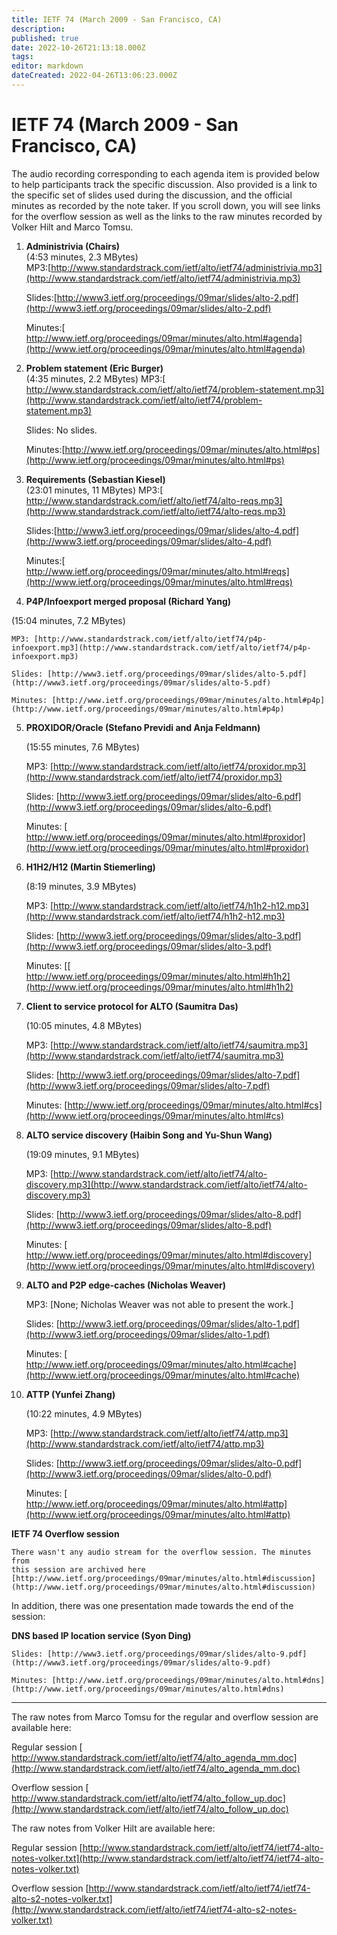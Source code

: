 ```yaml
---
title: IETF 74 (March 2009 - San Francisco, CA)
description:
published: true
date: 2022-10-26T21:13:18.000Z
tags:
editor: markdown
dateCreated: 2022-04-26T13:06:23.000Z
---
```


# IETF 74 (March 2009 - San Francisco, CA)

The audio recording corresponding to each agenda item is provided below to help participants track the specific discussion. Also provided is a link to the specific set of slides used during the discussion, and the official minutes as recorded by the note taker. If you scroll down, you will see links for the overflow session as well as the links to the raw minutes recorded by Volker Hilt and Marco Tomsu.

1. **Administrivia (Chairs)**  
   (4:53 minutes, 2.3 MBytes)  
    MP3:[​http://www.standardstrack.com/ietf/alto/ietf74/administrivia.mp3](http://www.standardstrack.com/ietf/alto/ietf74/administrivia.mp3)

   Slides:[​http://www3.ietf.org/proceedings/09mar/slides/alto-2.pdf](http://www3.ietf.org/proceedings/09mar/slides/alto-2.pdf)

   Minutes:[​http://www.ietf.org/proceedings/09mar/minutes/alto.html#agenda](http://www.ietf.org/proceedings/09mar/minutes/alto.html#agenda)

2. **Problem statement (Eric Burger)**  
   (4:35 minutes, 2.2 MBytes)
   MP3:[​http://www.standardstrack.com/ietf/alto/ietf74/problem-statement.mp3](http://www.standardstrack.com/ietf/alto/ietf74/problem-statement.mp3)

   Slides: No slides.

   Minutes:[​http://www.ietf.org/proceedings/09mar/minutes/alto.html#ps](http://www.ietf.org/proceedings/09mar/minutes/alto.html#ps)

3. **Requirements (Sebastian Kiesel)**  
   (23:01 minutes, 11 MBytes)
   MP3:[​http://www.standardstrack.com/ietf/alto/ietf74/alto-reqs.mp3](http://www.standardstrack.com/ietf/alto/ietf74/alto-reqs.mp3)

   Slides:[​http://www3.ietf.org/proceedings/09mar/slides/alto-4.pdf](http://www3.ietf.org/proceedings/09mar/slides/alto-4.pdf)

   Minutes:[​http://www.ietf.org/proceedings/09mar/minutes/alto.html#reqs](http://www.ietf.org/proceedings/09mar/minutes/alto.html#reqs)

4. **P4P/Infoexport merged proposal (Richard Yang)**

(15:04 minutes, 7.2 MBytes)

    MP3: [​http://www.standardstrack.com/ietf/alto/ietf74/p4p-infoexport.mp3](http://www.standardstrack.com/ietf/alto/ietf74/p4p-infoexport.mp3)

    Slides: [​http://www3.ietf.org/proceedings/09mar/slides/alto-5.pdf](http://www3.ietf.org/proceedings/09mar/slides/alto-5.pdf)

    Minutes: [​http://www.ietf.org/proceedings/09mar/minutes/alto.html#p4p](http://www.ietf.org/proceedings/09mar/minutes/alto.html#p4p)

5. **PROXIDOR/Oracle (Stefano Previdi and Anja Feldmann)**

   (15:55 minutes, 7.6 MBytes)

   MP3: [​http://www.standardstrack.com/ietf/alto/ietf74/proxidor.mp3](http://www.standardstrack.com/ietf/alto/ietf74/proxidor.mp3)

   Slides: [​http://www3.ietf.org/proceedings/09mar/slides/alto-6.pdf](http://www3.ietf.org/proceedings/09mar/slides/alto-6.pdf)

   Minutes: [​http://www.ietf.org/proceedings/09mar/minutes/alto.html#proxidor](http://www.ietf.org/proceedings/09mar/minutes/alto.html#proxidor)

6. **H1H2/H12 (Martin Stiemerling)**

   (8:19 minutes, 3.9 MBytes)

   MP3: [​http://www.standardstrack.com/ietf/alto/ietf74/h1h2-h12.mp3](http://www.standardstrack.com/ietf/alto/ietf74/h1h2-h12.mp3)

   Slides: [​http://www3.ietf.org/proceedings/09mar/slides/alto-3.pdf](http://www3.ietf.org/proceedings/09mar/slides/alto-3.pdf)

   Minutes: [[​http://www.ietf.org/proceedings/09mar/minutes/alto.html#h1h2](http://www.ietf.org/proceedings/09mar/minutes/alto.html#h1h2)

7. **Client to service protocol for ALTO (Saumitra Das)**

   (10:05 minutes, 4.8 MBytes)

   MP3: [​http://www.standardstrack.com/ietf/alto/ietf74/saumitra.mp3](http://www.standardstrack.com/ietf/alto/ietf74/saumitra.mp3)

   Slides: [​http://www3.ietf.org/proceedings/09mar/slides/alto-7.pdf](http://www3.ietf.org/proceedings/09mar/slides/alto-7.pdf)

   Minutes: [​http://www.ietf.org/proceedings/09mar/minutes/alto.html#cs](http://www.ietf.org/proceedings/09mar/minutes/alto.html#cs)

8. **ALTO service discovery (Haibin Song and Yu-Shun Wang)**

   (19:09 minutes, 9.1 MBytes)

   MP3: [​http://www.standardstrack.com/ietf/alto/ietf74/alto-discovery.mp3](http://www.standardstrack.com/ietf/alto/ietf74/alto-discovery.mp3)

   Slides: [​http://www3.ietf.org/proceedings/09mar/slides/alto-8.pdf](http://www3.ietf.org/proceedings/09mar/slides/alto-8.pdf)

   Minutes: [​http://www.ietf.org/proceedings/09mar/minutes/alto.html#discovery](http://www.ietf.org/proceedings/09mar/minutes/alto.html#discovery)

9. **ALTO and P2P edge-caches (Nicholas Weaver)**

   MP3: [None; Nicholas Weaver was not able to present the work.]

   Slides: [​http://www3.ietf.org/proceedings/09mar/slides/alto-1.pdf](http://www3.ietf.org/proceedings/09mar/slides/alto-1.pdf)

   Minutes: [​http://www.ietf.org/proceedings/09mar/minutes/alto.html#cache](http://www.ietf.org/proceedings/09mar/minutes/alto.html#cache)

10. **ATTP (Yunfei Zhang)**

    (10:22 minutes, 4.9 MBytes)

    MP3: [​http://www.standardstrack.com/ietf/alto/ietf74/attp.mp3](http://www.standardstrack.com/ietf/alto/ietf74/attp.mp3)

    Slides: [​http://www3.ietf.org/proceedings/09mar/slides/alto-0.pdf](http://www3.ietf.org/proceedings/09mar/slides/alto-0.pdf)

    Minutes: [​http://www.ietf.org/proceedings/09mar/minutes/alto.html#attp](http://www.ietf.org/proceedings/09mar/minutes/alto.html#attp)

**IETF 74 Overflow session**

    There wasn't any audio stream for the overflow session. The minutes from
    this session are archived here
    [​http://www.ietf.org/proceedings/09mar/minutes/alto.html#discussion](http://www.ietf.org/proceedings/09mar/minutes/alto.html#discussion)

In addition, there was one presentation made towards the end of the session:

**DNS based IP location service (Syon Ding)**

    Slides: [​http://www3.ietf.org/proceedings/09mar/slides/alto-9.pdf](http://www3.ietf.org/proceedings/09mar/slides/alto-9.pdf)

    Minutes: [​http://www.ietf.org/proceedings/09mar/minutes/alto.html#dns](http://www.ietf.org/proceedings/09mar/minutes/alto.html#dns)

---

The raw notes from Marco Tomsu for the regular and overflow session
are available here:

Regular session [​http://www.standardstrack.com/ietf/alto/ietf74/alto_agenda_mm.doc](http://www.standardstrack.com/ietf/alto/ietf74/alto_agenda_mm.doc)

Overflow session [​http://www.standardstrack.com/ietf/alto/ietf74/alto_follow_up.doc](http://www.standardstrack.com/ietf/alto/ietf74/alto_follow_up.doc)

The raw notes from Volker Hilt are available here:

Regular session [​http://www.standardstrack.com/ietf/alto/ietf74/ietf74-alto-notes-volker.txt](http://www.standardstrack.com/ietf/alto/ietf74/ietf74-alto-notes-volker.txt)

Overflow session [​http://www.standardstrack.com/ietf/alto/ietf74/ietf74-alto-s2-notes-volker.txt](http://www.standardstrack.com/ietf/alto/ietf74/ietf74-alto-s2-notes-volker.txt)

